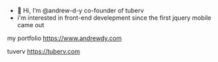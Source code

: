 - 👋 Hi, I’m @andrew-d-y co-founder of tuberv
- i'm interested in front-end develepment since the first jquery mobile came out

my portfolio https://www.andrewdy.com

tuverv https://tuberv.com

